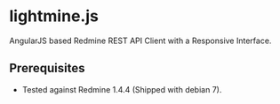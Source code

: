 lightmine.js
============

AngularJS based Redmine REST API Client with a Responsive Interface.

Prerequisites
-----

*   Tested against Redmine 1.4.4 (Shipped with debian 7).
